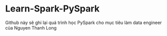 # Learn-Spark-PySpark
Github này sẽ ghi lại quá trình học PySpark cho mục tiêu làm data engineer của Nguyen Thanh Long
